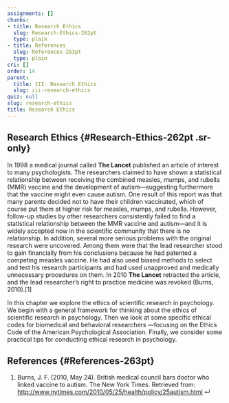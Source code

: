 ```yaml
---
assignments: []
chunks:
- title: Research Ethics
  slug: Research-Ethics-262pt
  type: plain
- title: References
  slug: References-263pt
  type: plain
cri: []
order: 14
parent:
  title: III. Research Ethics
  slug: iii-research-ethics
quiz: null
slug: research-ethics
title: Research Ethics
---
```


## Research Ethics {#Research-Ethics-262pt .sr-only} 

In 1998 a medical journal called __The Lancet__ published an article of interest to many psychologists. The researchers claimed to have shown a statistical relationship between receiving the combined measles, mumps, and rubella (MMR) vaccine and the development of autism—suggesting furthermore that the vaccine might even cause autism. One result of this report was that many parents decided not to have their children vaccinated, which of course put them at higher risk for measles, mumps, and rubella. However, follow-up studies by other researchers consistently failed to find a statistical relationship between the MMR vaccine and autism—and it is widely accepted now in the scientific community that there is no relationship. In addition, several more serious problems with the original research were uncovered. Among them were that the lead researcher stood to gain financially from his conclusions because he had patented a competing measles vaccine. He had also used biased methods to select and test his research participants and had used unapproved and medically unnecessary procedures on them. In 2010 __The Lancet__ retracted the article, and the lead researcher’s right to practice medicine was revoked (Burns, 2010).\[1\] 

In this chapter we explore the ethics of scientific research in psychology. We begin with a general framework for thinking about the ethics of scientific research in psychology. Then we look at some specific ethical codes for biomedical and behavioral researchers —focusing on the Ethics Code of the American Psychological Association. Finally, we consider some practical tips for conducting ethical research in psychology.

## References {#References-263pt} 

1.  Burns, J. F. (2010, May 24). British medical council bars doctor who linked vaccine to autism. The New York Times. Retrieved from: http://www.nytimes.com/2010/05/25/health/policy/25autism.html ↵

